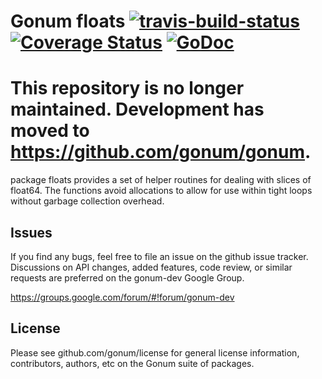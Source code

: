# Gonum floats [![travis-build-status](https://travis-ci.org/gonum/floats.svg?branch=master)](https://travis-ci.org/gonum/floats) [![Coverage Status](https://coveralls.io/repos/gonum/floats/badge.svg?branch=master&service=github)](https://coveralls.io/github/gonum/floats?branch=master) [![GoDoc](https://godoc.org/github.com/gonum/floats?status.svg)](https://godoc.org/github.com/gonum/floats)

# This repository is no longer maintained. Development has moved to https://github.com/gonum/gonum.

package floats provides a set of helper routines for dealing with slices of float64. The functions avoid allocations to allow for use within tight loops without garbage collection overhead.

## Issues

If you find any bugs, feel free to file an issue on the github issue tracker. Discussions on API changes, added features, code review, or similar requests are preferred on the gonum-dev Google Group.

https://groups.google.com/forum/#!forum/gonum-dev

## License

Please see github.com/gonum/license for general license information, contributors, authors, etc on the Gonum suite of packages.

